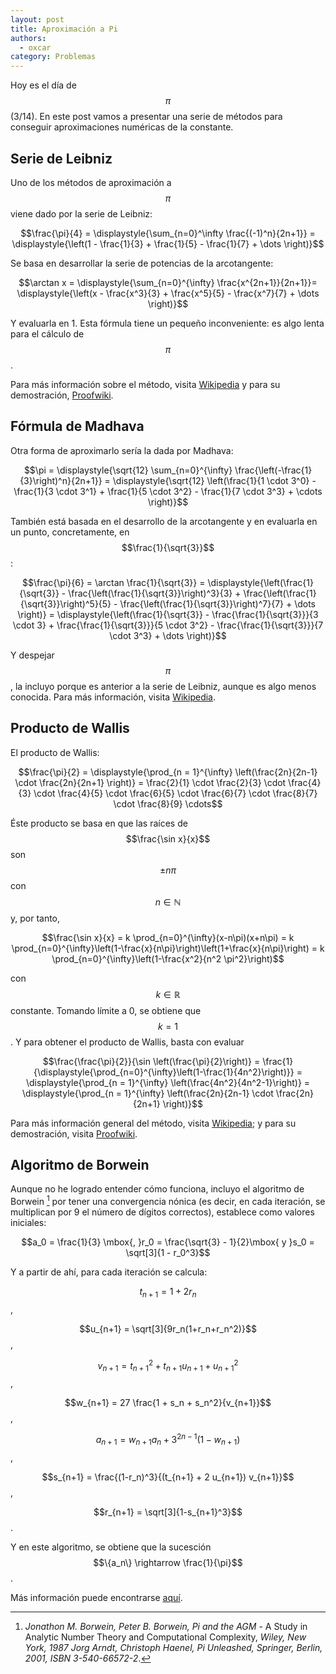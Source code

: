 ```yaml
---
layout: post
title: Aproximación a Pi
authors:
  - oxcar
category: Problemas
---
```


Hoy es el día de $$\pi$$ (3/14). En este post vamos a presentar una serie de
métodos para conseguir aproximaciones numéricas de la constante.


## Serie de Leibniz
Uno de los métodos de aproximación a $$\pi$$ viene dado por la serie de Leibniz:

$$\frac{\pi}{4} = \displaystyle{\sum_{n=0}^\infty \frac{(-1)^n}{2n+1}} =
\displaystyle{\left(1 - \frac{1}{3} + \frac{1}{5} - \frac{1}{7} + \dots \right)}$$

Se basa en desarrollar la serie de potencias de la arcotangente:

$$\arctan x = \displaystyle{\sum_{n=0}^{\infty} \frac{x^{2n+1}}{2n+1}}=
\displaystyle{\left(x - \frac{x^3}{3} + \frac{x^5}{5} - \frac{x^7}{7} + \dots \right)}$$

Y evaluarla en 1.
Esta fórmula tiene un pequeño inconveniente: es algo lenta para el cálculo de
$$\pi$$.

Para más información sobre el método, visita
[Wikipedia](https://en.wikipedia.org/wiki/Leibniz_formula_for_%CF%80) y
para su demostración, [Proofwiki](https://proofwiki.org/wiki/Leibniz%27s_Formula_for_Pi).


<!--more-->
## Fórmula de Madhava
Otra forma de aproximarlo sería la dada por Madhava:

$$\pi = \displaystyle{\sqrt{12} \sum_{n=0}^{\infty} \frac{\left(-\frac{1}{3}\right)^n}{2n+1}} =
\displaystyle{\sqrt{12} \left(\frac{1}{1 \cdot 3^0} - \frac{1}{3 \cdot 3^1} + \frac{1}{5 \cdot 3^2} - \frac{1}{7 \cdot 3^3} + \cdots \right)}$$

También está basada en el desarrollo de la arcotangente y en evaluarla en un punto, concretamente, en $$\frac{1}{\sqrt{3}}$$:

$$\frac{\pi}{6} = \arctan \frac{1}{\sqrt{3}} = \displaystyle{\left(\frac{1}{\sqrt{3}} - \frac{\left(\frac{1}{\sqrt{3}}\right)^3}{3} +
\frac{\left(\frac{1}{\sqrt{3}}\right)^5}{5} - \frac{\left(\frac{1}{\sqrt{3}}\right)^7}{7} + \dots \right)} =
\displaystyle{\left(\frac{1}{\sqrt{3}} - \frac{\frac{1}{\sqrt{3}}}{3 \cdot 3} + \frac{\frac{1}{\sqrt{3}}}{5 \cdot 3^2} -
\frac{\frac{1}{\sqrt{3}}}{7 \cdot 3^3} + \dots \right)}$$

Y despejar $$\pi$$, la incluyo porque es anterior a la serie de Leibniz, aunque es algo menos conocida.
Para más información, visita [Wikipedia](https://en.wikipedia.org/wiki/Madhava_series).


## Producto de Wallis
El producto de Wallis:

$$\frac{\pi}{2} = \displaystyle{\prod_{n = 1}^{\infty} \left(\frac{2n}{2n-1} \cdot \frac{2n}{2n+1} \right)} =
\frac{2}{1} \cdot \frac{2}{3} \cdot \frac{4}{3} \cdot \frac{4}{5} \cdot \frac{6}{5} \cdot \frac{6}{7} \cdot \frac{8}{7} \cdot \frac{8}{9} \cdots$$

Éste producto se basa en que las raíces de $$\frac{\sin x}{x}$$ son $$\pm n\pi$$
con $$n \in \mathbb{N}$$ y, por tanto,

$$\frac{\sin x}{x} =
k \prod_{n=0}^{\infty}(x-n\pi)(x+n\pi) = k \prod_{n=0}^{\infty}\left(1-\frac{x}{n\pi}\right)\left(1+\frac{x}{n\pi}\right) =
k \prod_{n=0}^{\infty}\left(1-\frac{x^2}{n^2 \pi^2}\right)$$

con $$k \in \mathbb{R}$$ constante. Tomando límite a 0, se obtiene que $$k = 1$$.
Y para obtener el producto de Wallis, basta con evaluar

$$\frac{\frac{\pi}{2}}{\sin \left(\frac{\pi}{2}\right)} =
\frac{1}{\displaystyle{\prod_{n=0}^{\infty}\left(1-\frac{1}{4n^2}\right)}} = \displaystyle{\prod_{n = 1}^{\infty} \left(\frac{4n^2}{4n^2-1}\right)} =
\displaystyle{\prod_{n = 1}^{\infty} \left(\frac{2n}{2n-1} \cdot \frac{2n}{2n+1} \right)}$$

Para más información general del método, visita [Wikipedia](https://en.wikipedia.org/wiki/Wallis_product); y para su
demostración, visita [Proofwiki](https://proofwiki.org/wiki/Wallis%27s_Product).


## Algoritmo de Borwein
Aunque no he logrado entender cómo funciona, incluyo el algoritmo de Borwein [^study-in-analytic-number-theory]
por tener una convergencia nónica (es decir, en cada iteración, se multiplican por 9 el número de dígitos correctos),
establece como valores iniciales:

$$a_0 = \frac{1}{3} \mbox{, }r_0 = \frac{\sqrt{3} - 1}{2}\mbox{ y }s_0 = \sqrt[3]{1 - r_0^3}$$

[^study-in-analytic-number-theory]: *Jonathon M. Borwein, Peter B. Borwein, Pi and the AGM* - A Study in Analytic Number Theory and Computational Complexity, *Wiley, New York, 1987 Jorg Arndt, Christoph Haenel, Pi Unleashed, Springer, Berlin, 2001, ISBN 3-540-66572-2*.

Y a partir de ahí, para cada iteración se calcula:

$$t_{n+1} = 1 + 2r_n$$,

$$u_{n+1} = \sqrt[3]{9r_n(1+r_n+r_n^2)}$$,

$$v_{n+1} = t^2_{n+1} + t_{n+1} u_{n+1} + u^2_{n+1} $$,

$$w_{n+1} = 27 \frac{1 + s_n + s_n^2}{v_{n+1}}$$,

$$a_{n+1} = w_{n+1} a_n + 3^{2n-1}(1-w_{n+1})$$,

$$s_{n+1} = \frac{(1-r_n)^3}{(t_{n+1} + 2 u_{n+1}) v_{n+1}}$$,

$$r_{n+1} = \sqrt[3]{1-s_{n+1}^3}$$.

Y en este algoritmo, se obtiene que la sucesción $$\{a_n\} \rightarrow \frac{1}{\pi}$$.


Más información puede encontrarse [aquí](https://en.wikipedia.org/wiki/Borwein's_algorithm).
